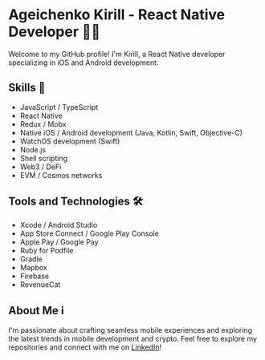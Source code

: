 # Ageichenko Kirill - React Native Developer 👨‍💻

Welcome to my GitHub profile! I'm Kirill, a React Native developer specializing in iOS and Android development.

## Skills 🚀

- JavaScript / TypeScript
- React Native
- Redux / Mobx
- Native iOS / Android development (Java, Kotlin, Swift, Objective-C)
- WatchOS development (Swift)
- Node.js
- Shell scripting
- Web3 / DeFi
- EVM / Cosmos networks

## Tools and Technologies 🛠️

- Xcode / Android Studio
- App Store Connect / Google Play Console
- Apple Pay / Google Pay
- Ruby for Podfile
- Gradle
- Mapbox
- Firebase
- RevenueCat

## About Me ℹ️

I'm passionate about crafting seamless mobile experiences and exploring the latest trends in mobile development and crypto. Feel free to explore my repositories and connect with me on [LinkedIn](https://www.linkedin.com/in/agkirill)!
